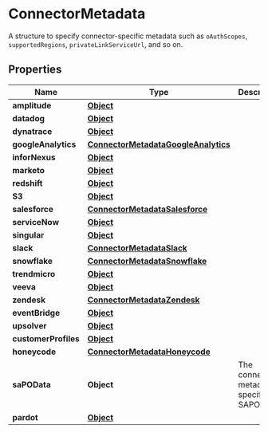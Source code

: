 

# ConnectorMetadata

 A structure to specify connector-specific metadata such as <code>oAuthScopes</code>, <code>supportedRegions</code>, <code>privateLinkServiceUrl</code>, and so on. 

## Properties

| Name | Type | Description | Notes |
|------------ | ------------- | ------------- | -------------|
|**amplitude** | [**Object**](Object.md) |  |  [optional] |
|**datadog** | [**Object**](Object.md) |  |  [optional] |
|**dynatrace** | [**Object**](Object.md) |  |  [optional] |
|**googleAnalytics** | [**ConnectorMetadataGoogleAnalytics**](ConnectorMetadataGoogleAnalytics.md) |  |  [optional] |
|**inforNexus** | [**Object**](Object.md) |  |  [optional] |
|**marketo** | [**Object**](Object.md) |  |  [optional] |
|**redshift** | [**Object**](Object.md) |  |  [optional] |
|**S3** | [**Object**](Object.md) |  |  [optional] |
|**salesforce** | [**ConnectorMetadataSalesforce**](ConnectorMetadataSalesforce.md) |  |  [optional] |
|**serviceNow** | [**Object**](Object.md) |  |  [optional] |
|**singular** | [**Object**](Object.md) |  |  [optional] |
|**slack** | [**ConnectorMetadataSlack**](ConnectorMetadataSlack.md) |  |  [optional] |
|**snowflake** | [**ConnectorMetadataSnowflake**](ConnectorMetadataSnowflake.md) |  |  [optional] |
|**trendmicro** | [**Object**](Object.md) |  |  [optional] |
|**veeva** | [**Object**](Object.md) |  |  [optional] |
|**zendesk** | [**ConnectorMetadataZendesk**](ConnectorMetadataZendesk.md) |  |  [optional] |
|**eventBridge** | [**Object**](Object.md) |  |  [optional] |
|**upsolver** | [**Object**](Object.md) |  |  [optional] |
|**customerProfiles** | [**Object**](Object.md) |  |  [optional] |
|**honeycode** | [**ConnectorMetadataHoneycode**](ConnectorMetadataHoneycode.md) |  |  [optional] |
|**saPOData** | **Object** |  The connector metadata specific to SAPOData.  |  [optional] |
|**pardot** | [**Object**](Object.md) |  |  [optional] |



